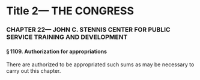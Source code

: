 
# Title 2— THE CONGRESS
### CHAPTER 22— JOHN C. STENNIS CENTER FOR PUBLIC SERVICE TRAINING AND DEVELOPMENT
#### § 1109. Authorization for appropriations

There are authorized to be appropriated such sums as may be necessary to carry out this chapter.
